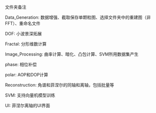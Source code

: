 文件夹备注

Data_Generation: 数据增强、截取保存单颗粒图、选择文件夹中的重建图（非FFT）、重命名文件

DOF: 小波景深拓展

Fractal: 分形维数计算

Image_Processing: 曲率计算、暗化、凸包计算、SVM所用数据集产生

phase: 相位补偿

polar: AOP和DOP计算

Reconstruction: 角谱和菲涅尔的同轴和离轴，包括批量等

SVM: 支持向量机模型训练

UI: 菲涅尔离轴的UI界面

